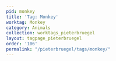 ```yaml
---
pid: monkey
title: 'Tag: Monkey'
worktag: Monkey
category: Animals
collection: worktags_pieterbruegel
layout: tagpage_pieterbruegel
order: '106'
permalink: "/pieterbruegel/tags/monkey/"
---
```

